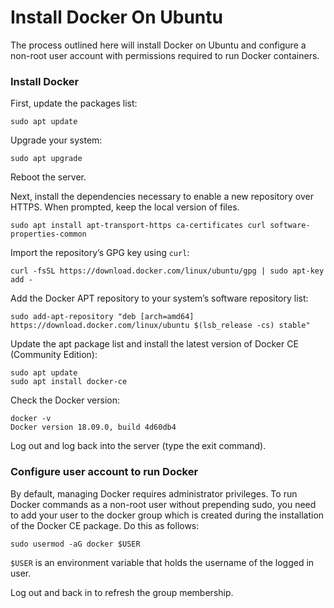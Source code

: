 # Install Docker On Ubuntu

The process outlined here will install Docker on Ubuntu and configure a non-root user account with permissions required to run Docker containers.

### Install Docker

First, update the packages list: 

```shell
sudo apt update
```

Upgrade your system:

```shell
sudo apt upgrade
```

Reboot the server.

Next, install the dependencies necessary to enable a new repository over HTTPS. When prompted, keep the local version of files.

```shell
sudo apt install apt-transport-https ca-certificates curl software-properties-common
```

Import the repository’s GPG key using `curl`:

```shell
curl -fsSL https://download.docker.com/linux/ubuntu/gpg | sudo apt-key add -
```

Add the Docker APT repository to your system’s software repository list:

```shell
sudo add-apt-repository "deb [arch=amd64] https://download.docker.com/linux/ubuntu $(lsb_release -cs) stable"
```

Update the apt package list and install the latest version of Docker CE (Community Edition):

```shell
sudo apt update
sudo apt install docker-ce
```

Check the Docker version:

```shell
docker -v
Docker version 18.09.0, build 4d60db4
```

Log out and log back into the server (type the exit command).

### Configure user account to run Docker

By default, managing Docker requires administrator privileges. To run Docker commands as a non-root user without prepending sudo, you need to add your user to the docker group which is created during the installation of the Docker CE package. Do this as follows:

```shell
sudo usermod -aG docker $USER
```

`$USER` is an environment variable that holds the username of the logged in user.

Log out and back in to refresh the group membership.